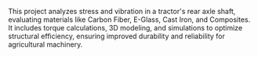 
 This project analyzes stress and vibration in a tractor's rear axle shaft, evaluating materials like Carbon Fiber, E-Glass, Cast Iron, and Composites. It includes torque calculations, 3D modeling, and simulations to optimize structural efficiency, ensuring improved durability and reliability for agricultural machinery.  
